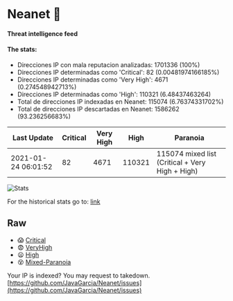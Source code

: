 # Neanet :hocho:
#### Threat intelligence feed
#### The stats:

- Direcciones IP con mala reputacion analizadas: 1701336 (100%)
- Direcciones IP determinadas como 'Critical':  82 (0.00481974166185%)
- Direcciones IP determinadas como 'Very High':  4671 (0.274548942713%)
- Direcciones IP determinadas como 'High':  110321 (6.48437463264)
- Total de direcciones IP indexadas en Neanet:  115074 (6.76374331702%)
- Total de direcciones IP descartadas en Neanet:  1586262 (93.236256683%)

| Last Update | Critical | Very High | High | Paranoia |
| --- | --- | --- | --- | --- |
| 2021-01-24 06:01:52 | 82 | 4671 | 110321 | 115074 mixed list (Critical + Very High + High)|

![Stats](https://docs.google.com/spreadsheets/d/e/2PACX-1vSnaNMIXVabIpDJjufMlzH7poXnshF3mgd8Is1g9ytUEzVsP5my4Trn8f-xkoLLQ38xpL3HtmUexLo6/pubchart?oid=501124687&format=image)

For the historical stats go to: [link](/stats.csv)
## Raw
- :scream: [Critical](https://raw.githubusercontent.com/JavaGarcia/Neanet/master/blacklists/neanet_critical.txt)
- :fearful: [VeryHigh](https://raw.githubusercontent.com/JavaGarcia/Neanet/master/blacklists/neanet_veryHigh.txtt)
- :frowning: [High](https://raw.githubusercontent.com/JavaGarcia/Neanet/master/blacklists/neanet_high.txt)
- :dizzy_face: [Mixed-Paranoia](https://raw.githubusercontent.com/JavaGarcia/Neanet/master/blacklists/neanet_all.txt)


Your IP is indexed? You may request to takedown. [https://github.com/JavaGarcia/Neanet/issues](https://github.com/JavaGarcia/Neanet/issues)











































































































































































































































































































































































































































































































































































































































































































































































































































































































































































































































































































































































































































































































































































































































































































































































































































































































































































































































































































































































































































































































































































































































































































































































































































































































































































































































































































































































































































































































































































































































































































































































































































































































































































































































































































































































































































































































































































































































































